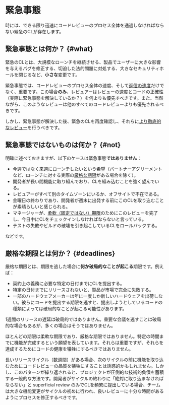# 緊急事態

時には、できる限り迅速にコードレビューのプロセス全体を通過しなければならない緊急のCLが存在します。

## 緊急事態とは何か？ {#what}

緊急のCLとは、大規模なローンチを継続させる、製品でユーザーに大きな影響を与えるバグを修正する、切迫した法的問題に対処する、大きなセキュリティホールを閉じるなど、**小さな**変更です。

緊急事態では、コードレビューのプロセス全体の速度、そして[返信の速度](reviewer/speed.md)だけでなく、重要です。この場合**のみ**、レビュアーはレビューの速度とコードの正確性（実際に緊急事態を解決しているか？）を何よりも優先すべきです。また、当然ながら、このようなレビューは他のすべてのコードレビューよりも優先されるべきです。

しかし、緊急事態が解決した後、緊急のCLを再度確認し、それらに[より徹底的なレビュー](reviewer/looking-for.md)を行うべきです。

## 緊急事態ではないものは何か？ {#not}

明確に述べておきますが、以下のケースは緊急事態**ではありません**：

-   今週ではなく来週にローンチしたいという希望（パートナーアグリーメントなど、ローンチに対する実際の[厳格な期限](#deadlines)がある場合を除く）。
-   開発者が長い間機能に取り組んでおり、CLを組み込むことを強く望んでいる。
-   レビュアーがすべて別のタイムゾーンにいるか、オフサイトで不在である。
-   金曜日の終わりであり、開発者が週末に出発する前にこのCLを取り込むことが素晴らしいと感じられる。
-   マネージャーが、[柔軟（固定ではない）期限](#deadlines)のためにこのレビューを完了し、今日中にCLをチェックインしなければならないと言っている。
-   テストの失敗やビルドの破壊を引き起こしているCLをロールバックする。

などです。

## 厳格な期限とは何か？ {#deadlines}

厳格な期限とは、期限を逃した場合に**何か破局的なことが起こる**期限です。例えば：

-   契約上の義務に必要な特定の日付までにCLを提出する。
-   特定の日付までにリリースされないと、製品が市場で完全に失敗する。
-   一部のハードウェアメーカーは年に一度しか新しいハードウェアを出荷しない。彼らにコードを提出する期限を逃すと、提出しようとしているコードの種類によっては破局的なことが起こる可能性があります。

1週間のリリースの遅延は破局的ではありません。重要な会議を逃すことは破局的な場合もあるが、多くの場合はそうではありません。

ほとんどの期限は柔軟な期限であり、厳格な期限ではありません。特定の時間までに機能が完成するという願望を表しています。それらは重要ですが、それらを達成するためにコードの健康を犠牲にするべきではありません。

長いリリースサイクル（数週間）がある場合、次のサイクルの前に機能を取り込むためにコードレビューの品質を犠牲にすることは誘惑的かもしれません。しかし、このパターンが繰り返されると、プロジェクトが圧倒的な技術的負債を蓄積する一般的な方法です。開発者がサイクルの終わりに「絶対に取り込まなければならない」と superficial review のみでCLを頻繁に提出している場合、チームは大きな機能変更がサイクルの初めに行われ、良いレビューに十分な時間があるようにプロセスを修正するべきです。
